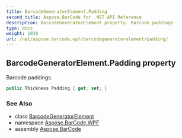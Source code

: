 ```yaml
---
title: BarcodeGeneratorElement.Padding
second_title: Aspose.BarCode for .NET API Reference
description: BarcodeGeneratorElement property. Barcode paddings
type: docs
weight: 1030
url: /net/aspose.barcode.wpf/barcodegeneratorelement/padding/
---
```

## BarcodeGeneratorElement.Padding property

Barcode paddings.

```csharp
public Thickness Padding { get; set; }
```

### See Also

* class [BarcodeGeneratorElement](../)
* namespace [Aspose.BarCode.WPF](../../barcodegeneratorelement/)
* assembly [Aspose.BarCode](../../../)


